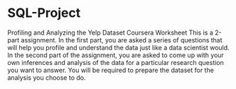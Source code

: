 # SQL-Project
Profiling and Analyzing the Yelp Dataset Coursera Worksheet
This is a 2-part assignment. 
In the first part, you are asked a series of questions that will help you profile and understand the data just like a data scientist would. 
In the second part of the assignment, you are asked to come up with your own inferences and analysis of the data for a particular research question you want to answer. You will be required to prepare the dataset for the analysis you choose to do.
